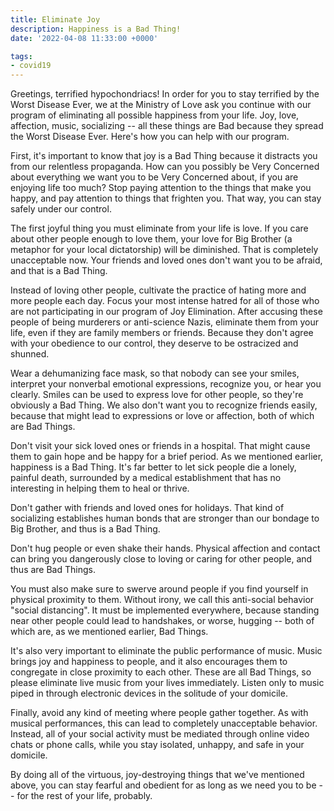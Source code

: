 ```yaml
---
title: Eliminate Joy
description: Happiness is a Bad Thing!
date: '2022-04-08 11:33:00 +0000'

tags:
- covid19
---
```


Greetings, terrified hypochondriacs! In order for you to stay terrified
by the Worst Disease Ever, we at the Ministry of Love
ask you continue with our program of eliminating all possible happiness
from your life.  Joy, love, affection, music, socializing -- all these
things are Bad because they spread the Worst Disease Ever.  Here's
how you can help with our program.

<!--more-->

First, it's important to know that joy is a Bad Thing because it distracts
you from our relentless propaganda.  How can you possibly be Very Concerned
about everything we want you to be Very Concerned about, if you are enjoying
life too much?  Stop paying attention to the things that make you happy,
and pay attention to things that frighten you.  That way, you can stay
safely under our control.

The first joyful thing you must eliminate from your life is love.  If you
care about other people enough to love them, your love for Big Brother
(a metaphor for your local dictatorship) will be diminished.  That is
completely unacceptable now.  Your friends and loved ones don't want
you to be afraid, and that is a Bad Thing.

Instead of loving other people, cultivate the practice of hating more
and more people each day.  Focus your most intense hatred for all
of those who are not participating in our program of Joy Elimination.
After accusing these people of being murderers or anti-science Nazis,
eliminate them from your life, even if they are family members or
friends.  Because they don't agree with your obedience to our control,
they deserve to be ostracized and shunned.

Wear a dehumanizing face mask, so that nobody can see your smiles, interpret
your nonverbal emotional expressions, recognize you, or hear you clearly.  Smiles can
be used to express love for other people, so they're obviously a Bad Thing.
We also don't want you to recognize friends easily, because that
might lead to expressions or love or affection, both of which are Bad Things.

Don't visit your sick loved ones or friends in a hospital.  That might cause
them to gain hope and be happy for a brief period. As we mentioned
earlier, happiness is a Bad Thing.  It's far better to let sick people
die a lonely, painful death, surrounded by a medical establishment
that has no interesting in helping them to heal or thrive.

Don't gather with friends and loved ones for holidays.  That kind of socializing
establishes human bonds that are stronger than our bondage to Big Brother,
and thus is a Bad Thing.

Don't hug people or even shake their hands.  Physical affection and contact
can bring you dangerously close to loving or caring for other people, and
thus are Bad Things.

You must also make sure to swerve around people if you find yourself
in physical proximity to them.  Without irony, we call this
anti-social behavior "social distancing".  It must be implemented
everywhere, because standing near other people could lead to
handshakes, or worse, hugging -- both of which are, as we mentioned
earlier, Bad Things.

It's also very important to eliminate the public performance of music.
Music brings joy and happiness to people, and it also encourages them
to congregate in close proximity to each other.  These are all Bad Things,
so please eliminate live music from your lives immediately.  Listen
only to music piped in through electronic devices in the solitude
of your domicile.

Finally, avoid any kind of meeting where people gather together.  As with
musical performances, this can lead to completely unacceptable behavior.
Instead, all of your social activity must be mediated through online
video chats or phone calls, while you stay isolated, unhappy, and safe
in your domicile.

By doing all of the virtuous, joy-destroying things that we've
mentioned above, you can stay fearful and obedient for as long
as we need you to be -- for the rest of your life, probably.

